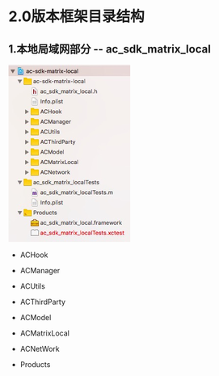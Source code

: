 # 2.0版本框架目录结构


## 1.本地局域网部分 -- ac_sdk\_matrix\_local

![alt text](ios-sdk-2.0-local目录结构/local.jpg)

- ACHook


- ACManager
- ACUtils
- ACThirdParty
- ACModel
- ACMatrixLocal
- ACNetWork
- Products
